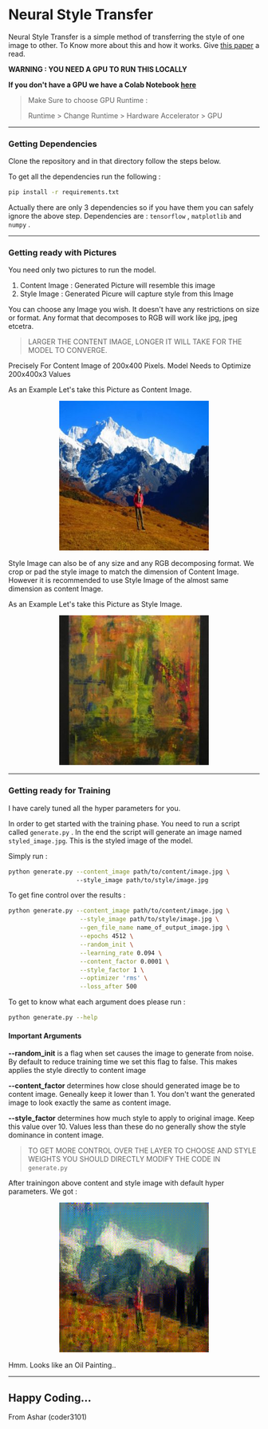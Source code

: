 # Neural Style Transfer

Neural Style Transfer is a simple method of transferring the style of one image to other. To Know more about this and how it works. Give [this paper](https://arxiv.org/pdf/1508.06576.pdf) a read.

**WARNING : YOU NEED A GPU TO RUN THIS LOCALLY**

**If you don't have a GPU we have a Colab Notebook [here](https://colab.research.google.com/drive/13cIYAyAazgHFTo0nCyFt3vsF4nRSqgr7)**

> Make Sure to choose GPU Runtime : 
>
> Runtime > Change Runtime > Hardware Accelerator > GPU

---

### Getting Dependencies

Clone the repository and in that directory follow the steps below.

To get all the dependencies run the following :

```bash
pip install -r requirements.txt
```

Actually there are only 3 dependencies so if you have them you can safely ignore the above step. Dependencies are : `tensorflow` , `matplotlib` and `numpy` .



---

### Getting ready with Pictures

You need only two pictures to run the model. 

1. Content Image : Generated Picture will resemble this image
2. Style Image : Generated Picure will capture style from this Image

You can choose any Image you wish. It doesn't have any restrictions on size or format.  Any format that decomposes to RGB will work like jpg, jpeg etcetra.

> LARGER THE CONTENT IMAGE, LONGER IT WILL TAKE FOR THE MODEL TO CONVERGE.

Precisely For Content Image of 200x400 Pixels. Model Needs to Optimize 200x400x3 Values

As an Example Let's take this Picture as Content Image.

<p align="center">

<img src="https://github.com/coder3101/neural-style-transfer/raw/master/content.jpg"/>

</p>

Style Image can also be of any size and any RGB decomposing format. We crop or pad the style image to match the dimension of Content Image. However it is recommended to use Style Image of the almost same dimension as content Image.

As an Example Let's take this Picture as Style Image.

<p align="center">

<img src="https://github.com/coder3101/neural-style-transfer/raw/master/style.jpg"/>

</p> 

---

### Getting ready for Training

I have carely tuned all the hyper parameters for you.

In order to get started with the training phase. You need to run a script called `generate.py` . In the end the script will generate an image named `styled_image.jpg`. This is the styled image of the model.

Simply run :

```bash
python generate.py --content_image path/to/content/image.jpg \ 
			   	   --style_image path/to/style/image.jpg
```

To get fine control over the results :

```bash
python generate.py --content_image path/to/content/image.jpg \
				    --style_image path/to/style/image.jpg \
				    --gen_file_name name_of_output_image.jpg \
				    --epochs 4512 \
				    --random_init \
				    --learning_rate 0.094 \
				    --content_factor 0.0001 \
				    --style_factor 1 \
				    --optimizer 'rms' \
				    --loss_after 500
```

To get to know what each argument does please run :

```bash
python generate.py --help
```

#### Important Arguments

**--random_init** is a flag when set causes the image to generate from noise. By default to reduce training time we set this flag to false. This makes applies the style directly to content image

**--content_factor** determines how close should generated image be to content image. Geneally keep it lower than 1. You don't want the generated image to look exactly the same as content image.

**--style_factor** determines how much style to apply to original image. Keep this value over 10. Values less than these do no generally show the style dominance in content image.

> TO GET MORE CONTROL OVER THE LAYER TO CHOOSE AND STYLE WEIGHTS YOU SHOULD DIRECTLY MODIFY THE CODE IN `generate.py`

After trainingon above content and style image with default hyper parameters. We got :

<p align="center">

<img src="https://github.com/coder3101/neural-style-transfer/raw/master/styled_image.jpg"/>

</p>

Hmm. Looks like an Oil Painting..

***

## Happy Coding...

From Ashar (coder3101)

